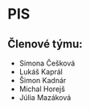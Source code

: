 # PIS
## Členové týmu:
* Simona Češková
* Lukáš Kaprál
* Šimon Kadnár
* Michal Horejš
* Júlia Mazáková
